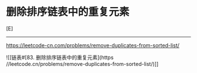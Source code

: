 # 删除排序链表中的重复元素

[E]

---

https://leetcode-cn.com/problems/remove-duplicates-from-sorted-list/

![[链表#[83. 删除排序链表中的重复元素](https //leetcode.cn/problems/remove-duplicates-from-sorted-list/)]]